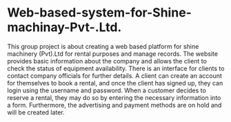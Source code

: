 # Web-based-system-for-Shine-machinay-Pvt-.Ltd.
This group project is about creating a web based platform for shine machinery (Pvt).Ltd for rental purposes and manage records. 
The website provides basic information about the company and allows the client to check the status of equipment availability. There is an interface for clients to contact company officials for further details. A client can create an account for themselves to book a rental, and once the client has signed up, they can login using the username and password. When a customer decides to reserve a rental, they may do so by entering the necessary information into a form. Furthermore, the advertising and payment methods are on hold and will be created later.
